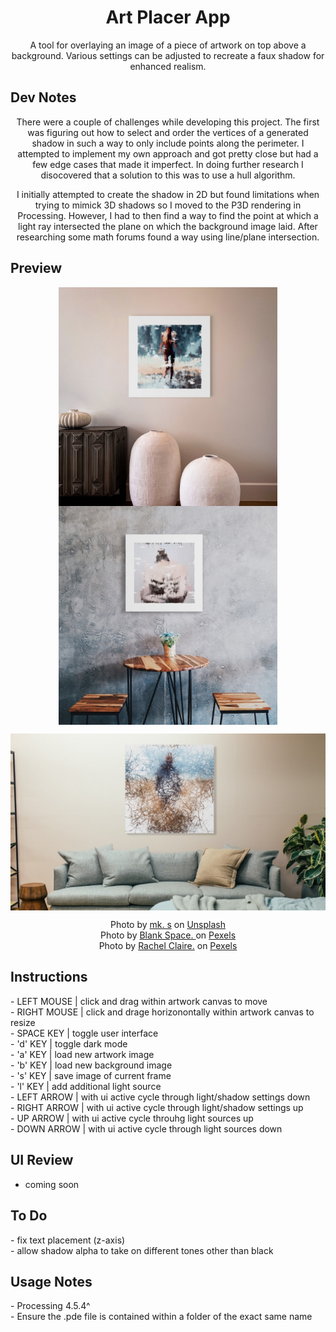 
<h1 align="center">Art Placer App</h1>

<p align="center">
  A tool for overlaying an image of a piece of artwork on top above a background. 
  Various settings can be adjusted to recreate a faux shadow for enhanced realism. 
</p>

##  Dev Notes
<p align="center">
  There were a couple of challenges while developing this project. The first was figuring out how to 
  select and order the vertices of a generated shadow in such a way to only include points along the perimeter.
  I attempted to implement my own approach and got pretty close but had a few edge cases that made it imperfect. 
  In doing further research I disocovered that a solution to this was to use a hull algorithm.
</p>

<p align="center">
  I initially attempted to create the shadow in 2D but found limitations when trying to mimick
  3D shadows so I moved to the P3D rendering in Processing. However, I had to then find a way to find
  the point at which a light ray intersected the plane on which the background image laid. After researching
  some math forums found a way using line/plane intersection. 
</p>

## Preview
<p align="center">
  <img width="350" align="center" src="https://github.com/yahirRendon/creative_coding/blob/main/processing/app_projects/art_placer_app/data/mk-s-yh38-HUCces-unsplash_adj-art-placer.jpg" alt="ui example"/>
  <img width="350" align="center" src="https://github.com/yahirRendon/creative_coding/blob/main/processing/app_projects/art_placer_app/data/pexels-blank-space-2647714_adj-art-placer.jpg" alt="ui example"/>
</p>
<p align="center">
  <img width="700" align="center" src="https://github.com/yahirRendon/creative_coding/blob/main/processing/app_projects/art_placer_app/data/pexels-rachel-claire-4857775_adj-art-placer.jpg" alt="ui example"/>
</p>
<p align="center">
  Photo by <a href="https://unsplash.com/@mk__s?utm_source=unsplash&utm_medium=referral&utm_content=creditCopyText">mk. s</a> on <a href="https://unsplash.com/photos/yh38-HUCces?utm_source=unsplash&utm_medium=referral&utm_content=creditCopyText">Unsplash</a><br>
  Photo by <a href="https://www.pexels.com/photo/green-leafed-potted-plant-on-bistro-table-2647714/](https://www.pexels.com/@blankspace/">Blank Space. </a> on <a href="https://www.pexels.com/photo/green-leafed-potted-plant-on-bistro-table-2647714/">Pexels</a><br>
  Photo by <a href="https://www.pexels.com/@rachel-claire/">Rachel Claire.</a> on <a href="https://www.pexels.com/photo/cozy-sofa-and-bed-in-contemporary-studio-apartment-4857775/">Pexels</a><br> 
  
  
</p>

##  Instructions
<p>
  - LEFT MOUSE  | click and drag within artwork canvas to move<br>
  - RIGHT MOUSE | click and drage horizonontally within artwork canvas to resize<br>
  - SPACE KEY   | toggle user interface<br>
  - 'd' KEY     | toggle dark mode<br>
  - 'a' KEY     | load new artwork image<br>
  - 'b' KEY     | load new background image<br>
  - 's' KEY     | save image of current frame<br>
  - 'l' KEY     | add additional light source<br>
  - LEFT ARROW  | with ui active cycle through light/shadow settings down<br>
  - RIGHT ARROW | with ui active cycle through light/shadow settings up<br>
  - UP ARROW    | with ui active cycle throuhg light sources up<br>
  - DOWN ARROW  | with ui active cycle through light sources down<br>
</p>

## UI Review
- coming soon

## To Do
<p>- fix text placement (z-axis)<br>
  - allow shadow alpha to take on different tones other than black
</p>

## Usage Notes
<p>- Processing 4.5.4^
<br>- Ensure the .pde file is contained within a folder of the exact same name
</p>

